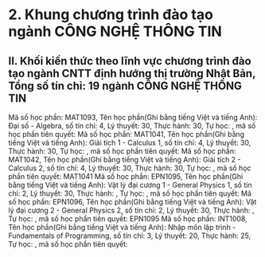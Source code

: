 # 2. Khung chương trình đào tạo ngành CÔNG NGHỆ THÔNG TIN
## II. Khối kiến thức theo lĩnh vực chương trình đào tạo ngành CNTT định hướng thị trường Nhật Bản, Tổng số tín chỉ: 19 ngành CÔNG NGHỆ THÔNG TIN
Mã số học phần: MAT1093, Tên học phần(Ghi bằng tiếng Việt và tiếng Anh): Đại số - Algebra, số tín chỉ: 4, Lý thuyết: 30, Thực hành: 30, Tự học: , mã số học phần tiên quyết:
Mã số học phần: MAT1041, Tên học phần(Ghi bằng tiếng Việt và tiếng Anh): Giải tích 1 - Calculus 1, số tín chỉ: 4, Lý thuyết: 30, Thực hành: 30, Tự học: , mã số học phần tiên quyết:
Mã số học phần: MAT1042, Tên học phần(Ghi bằng tiếng Việt và tiếng Anh): Giải tích 2 - Calculus 2, số tín chỉ: 4, Lý thuyết: 30, Thực hành: 30, Tự học: , mã số học phần tiên quyết: MAT1041
Mã số học phần: EPN1095, Tên học phần(Ghi bằng tiếng Việt và tiếng Anh): Vật lý đại cương 1 - General Physics 1, số tín chỉ: 2, Lý thuyết: 30, Thực hành: , Tự học: , mã số học phần tiên quyết:
Mã số học phần: EPN1096, Tên học phần(Ghi bằng tiếng Việt và tiếng Anh): Vật lý đại cương 2 - General Physics 2, số tín chỉ: 2, Lý thuyết: 30, Thực hành: , Tự học: , mã số học phần tiên quyết: EPN1095
Mã số học phần: INT1008, Tên học phần(Ghi bằng tiếng Việt và tiếng Anh): Nhập môn lập trình - Fundamentals of Programming, số tín chỉ: 3, Lý thuyết: 20, Thực hành: 25, Tự học: , mã số học phần tiên quyết:
